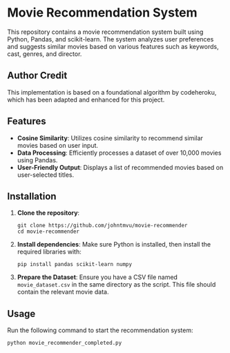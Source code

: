 # Movie Recommendation System

This repository contains a movie recommendation system built using Python, Pandas, and scikit-learn. The system analyzes user preferences and suggests similar movies based on various features such as keywords, cast, genres, and director.

## Author Credit

This implementation is based on a foundational algorithm by codeheroku, which has been adapted and enhanced for this project.

## Features

- **Cosine Similarity**: Utilizes cosine similarity to recommend similar movies based on user input.
- **Data Processing**: Efficiently processes a dataset of over 10,000 movies using Pandas.
- **User-Friendly Output**: Displays a list of recommended movies based on user-selected titles.

## Installation

1. **Clone the repository**:
    ```
    git clone https://github.com/johntmvu/movie-recommender
    cd movie-recommender
    ```

2. **Install dependencies**:
    Make sure Python is installed, then install the required libraries with:
    ```
    pip install pandas scikit-learn numpy
    ```

3. **Prepare the Dataset**:
    Ensure you have a CSV file named `movie_dataset.csv` in the same directory as the script. This file should contain the relevant movie data.

## Usage

Run the following command to start the recommendation system:

```
python movie_recommender_completed.py
